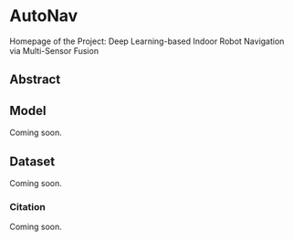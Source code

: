 # AutoNav
Homepage of the Project: Deep Learning-based Indoor Robot Navigation via Multi-Sensor Fusion

## Abstract

## Model
Coming soon.

## Dataset
Coming soon.

### Citation
Coming soon.
